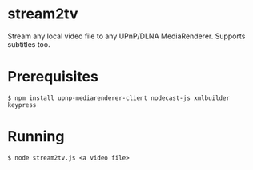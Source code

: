 # stream2tv
Stream any local video file to any UPnP/DLNA MediaRenderer. Supports subtitles too.

# Prerequisites
```
$ npm install upnp-mediarenderer-client nodecast-js xmlbuilder keypress
```

# Running
```
$ node stream2tv.js <a video file>
```
